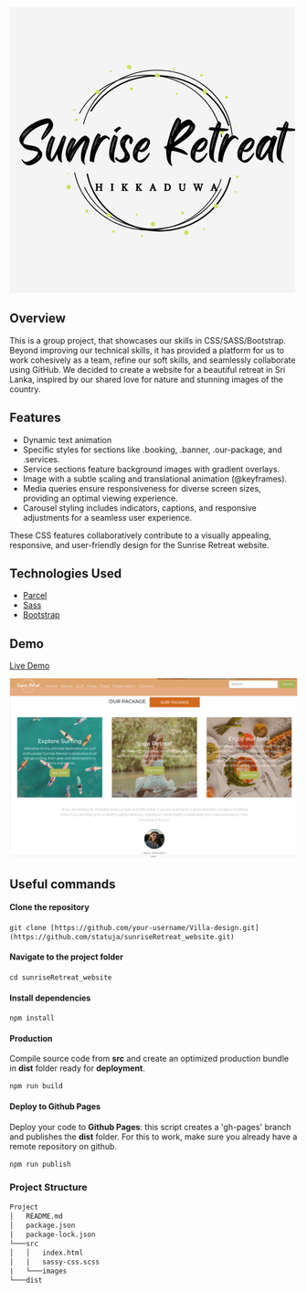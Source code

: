 ![logo](src/images/project-2.png)

## Overview 

This is a group project, that showcases our skills in CSS/SASS/Bootstrap. Beyond improving our technical skills, it has provided a platform for us to work cohesively as a team, refine our soft skills, and seamlessly collaborate using GitHub. 
We decided to create a website for a beautiful retreat in Sri Lanka, inspired by our shared love for nature and stunning images of the country.  

## Features

- Dynamic text animation
- Specific styles for sections like .booking, .banner, .our-package, and .services.
- Service sections feature background images with gradient overlays.
- Image with a subtle scaling and translational animation (@keyframes).
- Media queries ensure responsiveness for diverse screen sizes, providing an optimal viewing experience.
- Carousel styling includes indicators, captions, and responsive adjustments for a seamless user experience.

These CSS features collaboratively contribute to a visually appealing, responsive, and user-friendly design for the Sunrise Retreat website.

## Technologies Used

- [Parcel](https://parceljs.org/)
- [Sass](https://sass-lang.com/)
- [Bootstrap](https://getbootstrap.com/)


## Demo

[Live Demo](https://statuja.github.io/sunriseRetreat_website/)

![home](src/images/screenshot.png)

## Useful commands

#### Clone the repository
```
git clone [https://github.com/your-username/Villa-design.git](https://github.com/statuja/sunriseRetreat_website.git)
```
#### Navigate to the project folder
```
cd sunriseRetreat_website
```
#### Install dependencies
```
npm install
```
#### Production
Compile source code from **src** and create an optimized production bundle in **dist** folder ready for **deployment**.
```
npm run build
```
#### Deploy to Github Pages
Deploy your code to **Github Pages**: this script creates a 'gh-pages' branch and publishes the **dist** folder. For this to work, make sure you already have a remote repository on github.
```
npm run publish
```

### Project Structure
```
Project
│   README.md
│   package.json
|   package-lock.json
└───src
│   │   index.html
│   |   sassy-css.scss
|   └───images
└───dist
```



